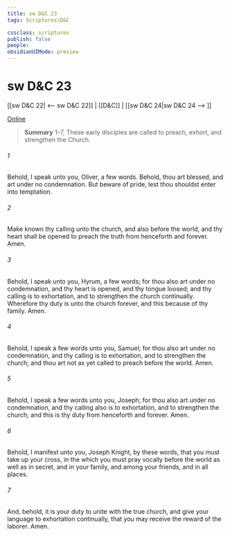 ```yaml
---
title: sw D&C 23
tags: Scriptures\D&C

cssclass: scriptures
publish: false
people:
obsidianUIMode: preview
---
```


# sw D&C 23
[[sw D&C 22| <-- sw D&C 22]] | [[D&C]] | [[sw D&C 24|sw D&C 24 --> ]]

[Online](https://churchofjesuschrist.org/study/scriptures/dc-testament/dc/23?lang=eng)

> __Summary__
1–7, These early disciples are called to preach, exhort, and strengthen the Church.

###### 1 
Behold, I speak unto you, Oliver, a few words. Behold, thou art blessed, and art under no condemnation. But beware of pride, lest thou shouldst enter into temptation.

###### 2 
Make known thy calling unto the church, and also before the world, and thy heart shall be opened to preach the truth from henceforth and forever. Amen.

###### 3 
Behold, I speak unto you, Hyrum, a few words; for thou also art under no condemnation, and thy heart is opened, and thy tongue loosed; and thy calling is to exhortation, and to strengthen the church continually. Wherefore thy duty is unto the church forever, and this because of thy family. Amen.

###### 4 
Behold, I speak a few words unto you, Samuel; for thou also art under no condemnation, and thy calling is to exhortation, and to strengthen the church; and thou art not as yet called to preach before the world. Amen.

###### 5 
Behold, I speak a few words unto you, Joseph; for thou also art under no condemnation, and thy calling also is to exhortation, and to strengthen the church; and this is thy duty from henceforth and forever. Amen.

###### 6 
Behold, I manifest unto you, Joseph Knight, by these words, that you must take up your cross, in the which you must pray vocally before the world as well as in secret, and in your family, and among your friends, and in all places.

###### 7 
And, behold, it is your duty to unite with the true church, and give your language to exhortation continually, that you may receive the reward of the laborer. Amen.

